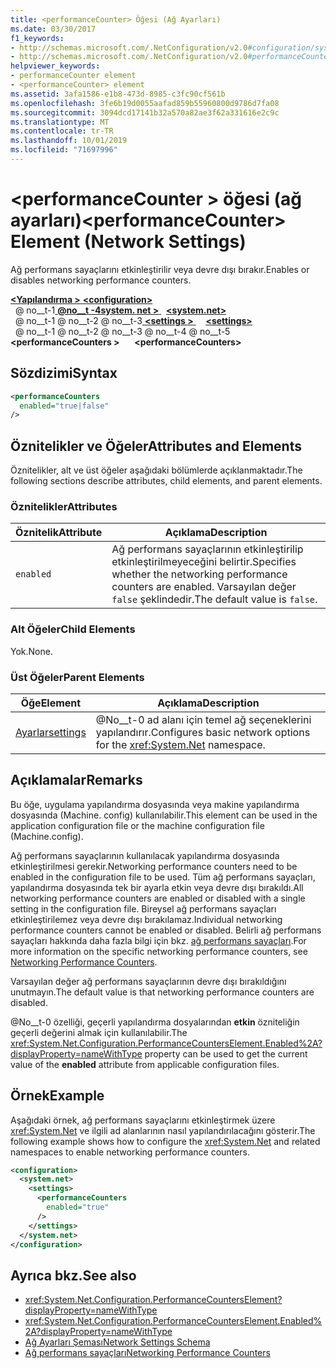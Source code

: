 ```yaml
---
title: <performanceCounter> Öğesi (Ağ Ayarları)
ms.date: 03/30/2017
f1_keywords:
- http://schemas.microsoft.com/.NetConfiguration/v2.0#configuration/system.net/settings/performanceCounters
- http://schemas.microsoft.com/.NetConfiguration/v2.0#performanceCounters
helpviewer_keywords:
- performanceCounter element
- <performanceCounter> element
ms.assetid: 3afa1586-e1b8-473d-8985-c3fc90cf561b
ms.openlocfilehash: 3fe6b19d0055aafad859b55960800d9786d7fa08
ms.sourcegitcommit: 3094dcd17141b32a570a82ae3f62a331616e2c9c
ms.translationtype: MT
ms.contentlocale: tr-TR
ms.lasthandoff: 10/01/2019
ms.locfileid: "71697996"
---
```

# <a name="performancecounter-element-network-settings"></a><span data-ttu-id="6d6bd-102">\<performanceCounter > öğesi (ağ ayarları)</span><span class="sxs-lookup"><span data-stu-id="6d6bd-102">\<performanceCounter> Element (Network Settings)</span></span>
<span data-ttu-id="6d6bd-103">Ağ performans sayaçlarını etkinleştirilir veya devre dışı bırakır.</span><span class="sxs-lookup"><span data-stu-id="6d6bd-103">Enables or disables networking performance counters.</span></span>  
  
[<span data-ttu-id="6d6bd-104"> **\<Yapılandırma >** </span><span class="sxs-lookup"><span data-stu-id="6d6bd-104">**\<configuration>**</span></span>](../configuration-element.md)  
<span data-ttu-id="6d6bd-105">&nbsp; @ no__t-1[ **@no__t -4system. net >** ](system-net-element-network-settings.md)</span><span class="sxs-lookup"><span data-stu-id="6d6bd-105">&nbsp;&nbsp;[**\<system.net>**](system-net-element-network-settings.md)</span></span>  
<span data-ttu-id="6d6bd-106">&nbsp; @ no__t-1 @ no__t-2 @ no__t-3[ **\<settings >** ](settings-element-network-settings.md)</span><span class="sxs-lookup"><span data-stu-id="6d6bd-106">&nbsp;&nbsp;&nbsp;&nbsp;[**\<settings>**](settings-element-network-settings.md)</span></span>  
<span data-ttu-id="6d6bd-107">&nbsp; @ no__t-1 @ no__t-2 @ no__t-3 @ no__t-4 @ no__t-5 **\<performanceCounters >**</span><span class="sxs-lookup"><span data-stu-id="6d6bd-107">&nbsp;&nbsp;&nbsp;&nbsp;&nbsp;&nbsp;**\<performanceCounters>**</span></span>  
  
## <a name="syntax"></a><span data-ttu-id="6d6bd-108">Sözdizimi</span><span class="sxs-lookup"><span data-stu-id="6d6bd-108">Syntax</span></span>  
  
```xml  
<performanceCounters  
  enabled="true|false"  
/>  
```  
  
## <a name="attributes-and-elements"></a><span data-ttu-id="6d6bd-109">Öznitelikler ve Öğeler</span><span class="sxs-lookup"><span data-stu-id="6d6bd-109">Attributes and Elements</span></span>  
 <span data-ttu-id="6d6bd-110">Öznitelikler, alt ve üst öğeler aşağıdaki bölümlerde açıklanmaktadır.</span><span class="sxs-lookup"><span data-stu-id="6d6bd-110">The following sections describe attributes, child elements, and parent elements.</span></span>  
  
### <a name="attributes"></a><span data-ttu-id="6d6bd-111">Öznitelikler</span><span class="sxs-lookup"><span data-stu-id="6d6bd-111">Attributes</span></span>  
  
|<span data-ttu-id="6d6bd-112">Öznitelik</span><span class="sxs-lookup"><span data-stu-id="6d6bd-112">Attribute</span></span>|<span data-ttu-id="6d6bd-113">Açıklama</span><span class="sxs-lookup"><span data-stu-id="6d6bd-113">Description</span></span>|  
|---------------|-----------------|  
|`enabled`|<span data-ttu-id="6d6bd-114">Ağ performans sayaçlarının etkinleştirilip etkinleştirilmeyeceğini belirtir.</span><span class="sxs-lookup"><span data-stu-id="6d6bd-114">Specifies whether the networking performance counters are enabled.</span></span> <span data-ttu-id="6d6bd-115">Varsayılan değer `false` şeklindedir.</span><span class="sxs-lookup"><span data-stu-id="6d6bd-115">The default value is `false`.</span></span>|  
  
### <a name="child-elements"></a><span data-ttu-id="6d6bd-116">Alt Öğeler</span><span class="sxs-lookup"><span data-stu-id="6d6bd-116">Child Elements</span></span>  
 <span data-ttu-id="6d6bd-117">Yok.</span><span class="sxs-lookup"><span data-stu-id="6d6bd-117">None.</span></span>  
  
### <a name="parent-elements"></a><span data-ttu-id="6d6bd-118">Üst Öğeler</span><span class="sxs-lookup"><span data-stu-id="6d6bd-118">Parent Elements</span></span>  
  
|<span data-ttu-id="6d6bd-119">Öğe</span><span class="sxs-lookup"><span data-stu-id="6d6bd-119">Element</span></span>|<span data-ttu-id="6d6bd-120">Açıklama</span><span class="sxs-lookup"><span data-stu-id="6d6bd-120">Description</span></span>|  
|-------------|-----------------|  
|[<span data-ttu-id="6d6bd-121">Ayarlar</span><span class="sxs-lookup"><span data-stu-id="6d6bd-121">settings</span></span>](settings-element-network-settings.md)|<span data-ttu-id="6d6bd-122">@No__t-0 ad alanı için temel ağ seçeneklerini yapılandırır.</span><span class="sxs-lookup"><span data-stu-id="6d6bd-122">Configures basic network options for the <xref:System.Net> namespace.</span></span>|  
  
## <a name="remarks"></a><span data-ttu-id="6d6bd-123">Açıklamalar</span><span class="sxs-lookup"><span data-stu-id="6d6bd-123">Remarks</span></span>  
 <span data-ttu-id="6d6bd-124">Bu öğe, uygulama yapılandırma dosyasında veya makine yapılandırma dosyasında (Machine. config) kullanılabilir.</span><span class="sxs-lookup"><span data-stu-id="6d6bd-124">This element can be used in the application configuration file or the machine configuration file (Machine.config).</span></span>  
  
 <span data-ttu-id="6d6bd-125">Ağ performans sayaçlarının kullanılacak yapılandırma dosyasında etkinleştirilmesi gerekir.</span><span class="sxs-lookup"><span data-stu-id="6d6bd-125">Networking performance counters need to be enabled in the configuration file to be used.</span></span> <span data-ttu-id="6d6bd-126">Tüm ağ performans sayaçları, yapılandırma dosyasında tek bir ayarla etkin veya devre dışı bırakıldı.</span><span class="sxs-lookup"><span data-stu-id="6d6bd-126">All networking performance counters are enabled or disabled with a single setting in the configuration file.</span></span> <span data-ttu-id="6d6bd-127">Bireysel ağ performans sayaçları etkinleştirilemez veya devre dışı bırakılamaz.</span><span class="sxs-lookup"><span data-stu-id="6d6bd-127">Individual networking performance counters cannot be enabled or disabled.</span></span> <span data-ttu-id="6d6bd-128">Belirli ağ performans sayaçları hakkında daha fazla bilgi için bkz. [ağ performans sayaçları](../../../debug-trace-profile/performance-counters.md#networking).</span><span class="sxs-lookup"><span data-stu-id="6d6bd-128">For more information on the specific networking performance counters, see [Networking Performance Counters](../../../debug-trace-profile/performance-counters.md#networking).</span></span>  
  
 <span data-ttu-id="6d6bd-129">Varsayılan değer ağ performans sayaçlarının devre dışı bırakıldığını unutmayın.</span><span class="sxs-lookup"><span data-stu-id="6d6bd-129">The default value is that networking performance counters are disabled.</span></span>  
  
 <span data-ttu-id="6d6bd-130">@No__t-0 özelliği, geçerli yapılandırma dosyalarından **etkin** özniteliğin geçerli değerini almak için kullanılabilir.</span><span class="sxs-lookup"><span data-stu-id="6d6bd-130">The <xref:System.Net.Configuration.PerformanceCountersElement.Enabled%2A?displayProperty=nameWithType> property can be used to get the current value of the **enabled** attribute from applicable configuration files.</span></span>  
  
## <a name="example"></a><span data-ttu-id="6d6bd-131">Örnek</span><span class="sxs-lookup"><span data-stu-id="6d6bd-131">Example</span></span>  
 <span data-ttu-id="6d6bd-132">Aşağıdaki örnek, ağ performans sayaçlarını etkinleştirmek üzere <xref:System.Net> ve ilgili ad alanlarının nasıl yapılandırılacağını gösterir.</span><span class="sxs-lookup"><span data-stu-id="6d6bd-132">The following example shows how to configure the <xref:System.Net> and related namespaces to enable networking performance counters.</span></span>  
  
```xml  
<configuration>  
  <system.net>  
    <settings>  
      <performanceCounters  
        enabled="true"  
      />  
    </settings>  
  </system.net>  
</configuration>  
```  
  
## <a name="see-also"></a><span data-ttu-id="6d6bd-133">Ayrıca bkz.</span><span class="sxs-lookup"><span data-stu-id="6d6bd-133">See also</span></span>

- <xref:System.Net.Configuration.PerformanceCountersElement?displayProperty=nameWithType>
- <xref:System.Net.Configuration.PerformanceCountersElement.Enabled%2A?displayProperty=nameWithType>
- [<span data-ttu-id="6d6bd-134">Ağ Ayarları Şeması</span><span class="sxs-lookup"><span data-stu-id="6d6bd-134">Network Settings Schema</span></span>](index.md)
- [<span data-ttu-id="6d6bd-135">Ağ performans sayaçları</span><span class="sxs-lookup"><span data-stu-id="6d6bd-135">Networking Performance Counters</span></span>](../../../debug-trace-profile/performance-counters.md#networking)
